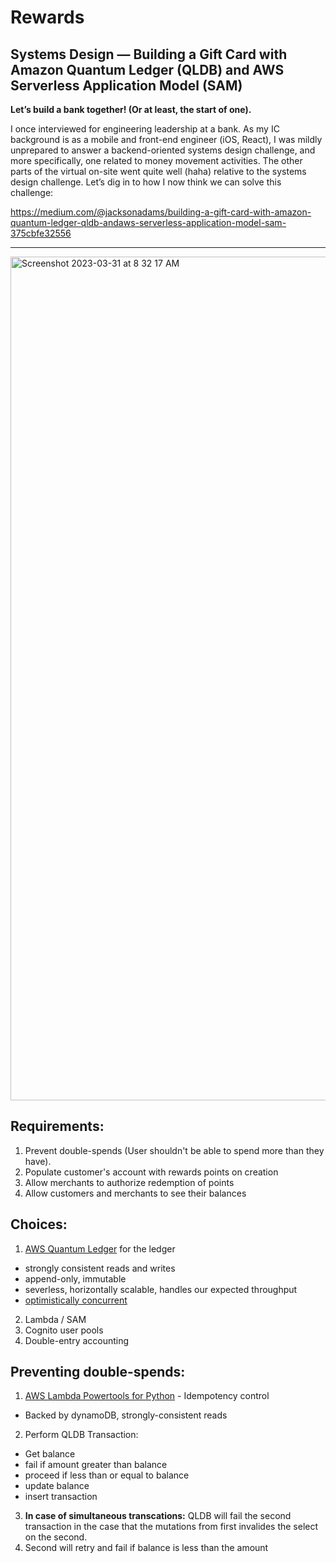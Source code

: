 # Rewards

## Systems Design — Building a Gift Card with Amazon Quantum Ledger (QLDB) and AWS Serverless Application Model (SAM) ##

__Let’s build a bank together! (Or at least, the start of one).__

I once interviewed for engineering leadership at a bank. As my IC background is as a mobile and front-end engineer (iOS, React), I was mildly unprepared to answer a backend-oriented systems design challenge, and more specifically, one related to money movement activities. The other parts of the virtual on-site went quite well (haha) relative to the systems design challenge.
Let’s dig in to how I now think we can solve this challenge:

https://medium.com/@jacksonadams/building-a-gift-card-with-amazon-quantum-ledger-qldb-andaws-serverless-application-model-sam-375cbfe32556

---

<img width="1350" alt="Screenshot 2023-03-31 at 8 32 17 AM" src="https://user-images.githubusercontent.com/160455/229120949-d81550c8-216f-403d-862d-a361fd86b532.png">

## Requirements:
1. Prevent double-spends (User shouldn't be able to spend more than they have).
2. Populate customer's account with rewards points on creation
3. Allow merchants to authorize redemption of points
4. Allow customers and merchants to see their balances

## Choices:
1. [AWS Quantum Ledger](https://aws.amazon.com/qldb/) for the ledger
  - strongly consistent reads and writes
  - append-only, immutable
  - severless, horizontally scalable, handles our expected throughput
  - [optimistically concurrent](https://docs.aws.amazon.com/qldb/latest/developerguide/concurrency.html)
2. Lambda / SAM
3. Cognito user pools
4. Double-entry accounting

## Preventing double-spends:
1. [AWS Lambda Powertools for Python](https://awslabs.github.io/aws-lambda-powertools-python/2.9.1/utilities/idempotency/) - Idempotency control
- Backed by dynamoDB, strongly-consistent reads
2. Perform QLDB Transaction:
 - Get balance
 - fail if amount greater than balance
 - proceed if less than or equal to balance
 - update balance
 - insert transaction
 
3. __In case of simultaneous transcations:__ QLDB will fail the second transaction in the case that the mutations from first invalides the select on the second.
4. Second will retry and fail if balance is less than the amount



